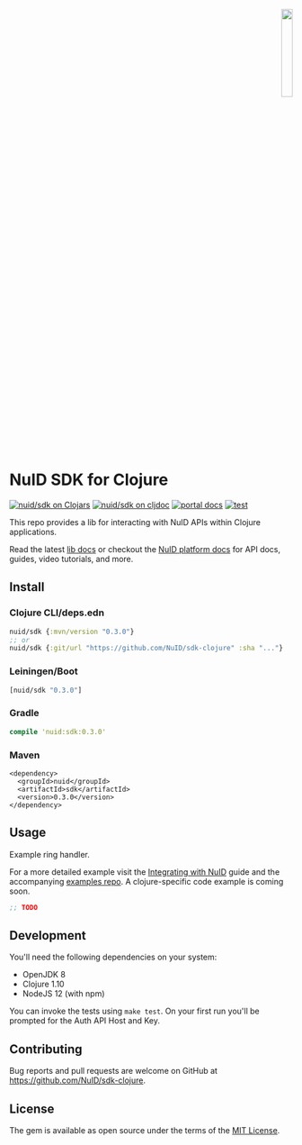 <p align="right"><a href="https://nuid.io"><img src="https://nuid.io/svg/logo.svg" width="20%"></a></p>

# NuID SDK for Clojure

[![nuid/sdk on Clojars](https://img.shields.io/clojars/v/nuid/sdk.svg)](https://clojars.org/nuid/sdk)
[![nuid/sdk on cljdoc](https://cljdoc.org/badge/nuid/sdk)](https://cljdoc.org/d/nuid/sdk/CURRENT)
[![portal docs](https://img.shields.io/badge/docs-platform-purple?logo=read-the-docs)](https://portal.nuid.io/docs)
[![test](https://github.com/NuID/sdk-clojure/actions/workflows/test.yml/badge.svg)](https://github.com/NuID/sdk-clojure/actions/workflows/test.yml)

This repo provides a lib for interacting with NuID APIs within Clojure
applications.

Read the latest [lib
docs](https://cljdoc.org/d/nuid/sdk/CURRENT) or
checkout the [NuID platform docs](https://portal.nuid.io/docs) for API docs,
guides, video tutorials, and more.

## Install

### Clojure CLI/deps.edn

``` clojure
nuid/sdk {:mvn/version "0.3.0"}
;; or
nuid/sdk {:git/url "https://github.com/NuID/sdk-clojure" :sha "..."}
```

### Leiningen/Boot

``` clojure
[nuid/sdk "0.3.0"]
```

### Gradle

``` clojure
compile 'nuid:sdk:0.3.0'
```

### Maven

``` maven-pom
<dependency>
  <groupId>nuid</groupId>
  <artifactId>sdk</artifactId>
  <version>0.3.0</version>
</dependency>
```

## Usage

Example ring handler.

For a more detailed example visit the [Integrating with
NuID](https://portal.nuid.io/docs/guides/integrating-with-nuid) guide and the
accompanying [examples repo](https://github.com/NuID/examples).
A clojure-specific code example is coming soon.


```clojure
;; TODO
```

## Development

You'll need the following dependencies on your system:

+ OpenJDK 8
+ Clojure 1.10
+ NodeJS 12 (with npm)

You can invoke the tests using `make test`. On your first run you'll be prompted
for the Auth API Host and Key.

## Contributing

Bug reports and pull requests are welcome on GitHub at https://github.com/NuID/sdk-clojure.

## License

The gem is available as open source under the terms of the [MIT License](https://opensource.org/licenses/MIT).
